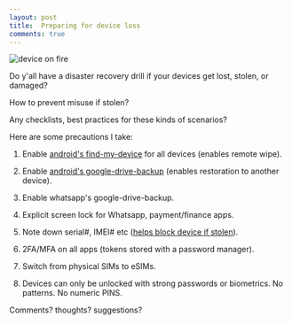 ```yaml
---
layout: post
title:  Preparing for device loss
comments: true
---
```


![device on fire](../../../images/mobile-fire.gif)

Do y'all have a disaster recovery drill if your devices get lost, stolen, or damaged?

How to prevent misuse if stolen?

Any checklists, best practices for these kinds of scenarios?

Here are some precautions I take:

1. Enable [android's find-my-device](https://www.google.com/android/find/) for all devices (enables remote wipe).

2. Enable [android's google-drive-backup](https://support.google.com/android/answer/2819582?hl=en) (enables restoration to another device).

3. Enable whatsapp's google-drive-backup.

4. Explicit screen lock for Whatsapp, payment/finance apps.

5. Note down serial#, IMEI# etc ([helps block device if stolen](http://ceir.gov.in/Home/index.jsp)).

6. 2FA/MFA on all apps (tokens stored with a password manager).

7. Switch from physical SIMs to eSIMs.

8. Devices can only be unlocked with strong passwords or biometrics. No patterns. No numeric PINS.

Comments? thoughts? suggestions?
